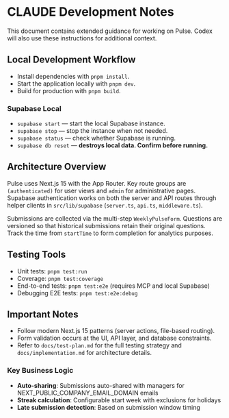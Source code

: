 # CLAUDE Development Notes

This document contains extended guidance for working on Pulse. Codex will also use these instructions for additional context.

## Local Development Workflow

- Install dependencies with `pnpm install`.
- Start the application locally with `pnpm dev`.
- Build for production with `pnpm build`.

### Supabase Local
- `supabase start` &mdash; start the local Supabase instance.
- `supabase stop` &mdash; stop the instance when not needed.
- `supabase status` &mdash; check whether Supabase is running.
- `supabase db reset` &mdash; **destroys local data. Confirm before running.**

## Architecture Overview

Pulse uses Next.js 15 with the App Router. Key route groups are `(authenticated)` for user views and `admin` for administrative pages. Supabase authentication works on both the server and API routes through helper clients in `src/lib/supabase` (`server.ts`, `api.ts`, `middleware.ts`).

Submissions are collected via the multi-step `WeeklyPulseForm`. Questions are versioned so that historical submissions retain their original questions. Track the time from `startTime` to form completion for analytics purposes.

## Testing Tools

- Unit tests: `pnpm test:run`
- Coverage: `pnpm test:coverage`
- End-to-end tests: `pnpm test:e2e` (requires MCP and local Supabase)
- Debugging E2E tests: `pnpm test:e2e:debug`

## Important Notes

- Follow modern Next.js 15 patterns (server actions, file-based routing).
- Form validation occurs at the UI, API layer, and database constraints.
- Refer to `docs/test-plan.md` for the full testing strategy and `docs/implementation.md` for architecture details.


### Key Business Logic

- **Auto-sharing**: Submissions auto-shared with managers for NEXT_PUBLIC_COMPANY_EMAIL_DOMAIN emails
- **Streak calculation**: Configurable start week with exclusions for holidays
- **Late submission detection**: Based on submission window timing


